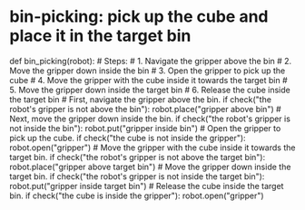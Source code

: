 # bin-picking: pick up the cube and place it in the target bin
def bin_picking(robot):
    # Steps:
    # 1. Navigate the gripper above the bin
    # 2. Move the gripper down inside the bin
    # 3. Open the gripper to pick up the cube
    # 4. Move the gripper with the cube inside it towards the target bin
    # 5. Move the gripper down inside the target bin
    # 6. Release the cube inside the target bin
    # First, navigate the gripper above the bin.
    if check("the robot's gripper is not above the bin"):
        robot.place("gripper above bin")
    # Next, move the gripper down inside the bin.
    if check("the robot's gripper is not inside the bin"):
        robot.put("gripper inside bin")
    # Open the gripper to pick up the cube.
    if check("the cube is not inside the gripper"):
        robot.open("gripper")
    # Move the gripper with the cube inside it towards the target bin.
    if check("the robot's gripper is not above the target bin"):
        robot.place("gripper above target bin")
    # Move the gripper down inside the target bin.
    if check("the robot's gripper is not inside the target bin"):
        robot.put("gripper inside target bin")
    # Release the cube inside the target bin.
    if check("the cube is inside the gripper"):
        robot.open("gripper")